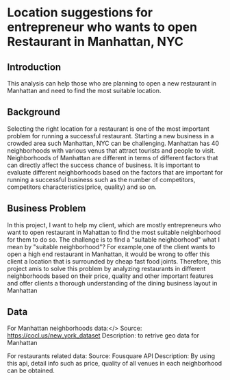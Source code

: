 
# Location suggestions for entrepreneur who wants to open Restaurant in Manhattan, NYC
## Introduction
This analysis can help those who are planning to open a new restaurant in Manhattan and need to find the most suitable location.

## Background
Selecting the right location for a restaurant is one of the most important problem for running a successful restaurant. Starting a new business in a crowded area such Manhattan, NYC can be challenging. Manhattan has 40 neighborhoods with various venus that attract tourists and people to visit. Neighborhoods of Manhattan are different in terms of different factors that can directly affect the success chance of business. It is important to evaluate different neighborhoods based on the factors that are important for running a successful business such as the number of competitors, competitors characteristics(price, quality) and so on. 

## Business Problem
In this project, I want to help my client, which are mostly entrepreneurs who want to open restaurant in Mahattan to find the most suitable neighborhood for them to do so. The challenge is to find a "suitable neighborhood" what I mean by "suitable neighborhood"? For example,one of the client wants to open a high end restaurant in Manhattan, it would be wrong to offer this client a location that is surrounded by cheap fast food joints. Therefore, this project amis to solve this problem by analyzing restaurants in different neighborhoods based on their price, quality and other important features and offer clients a thorough understanding of the dining business layout in Manhattan

## Data
For Manhattan neighborhoods data:</>
Source: https://cocl.us/new_york_dataset
Description: to retrive geo data for Manhattan

For restaurants related data:
Source: Fousquare API
Description: By using this api, detail info such as price, quality of all venues in each neighborhood can be obtained. 
